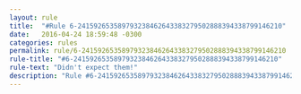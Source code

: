 ```yaml
---
layout: rule
title:  "#Rule 6-241592653589793238462643383279502888394338799146210"
date:   2016-04-24 18:59:48 -0300
categories: rules
permalink: rule/6-241592653589793238462643383279502888394338799146210
rule-title: "#6-241592653589793238462643383279502888394338799146210"
rule-text: "Didn't expect them!"
description: "Rule #6-241592653589793238462643383279502888394338799146210 - Didn't expect them!"
---
```

